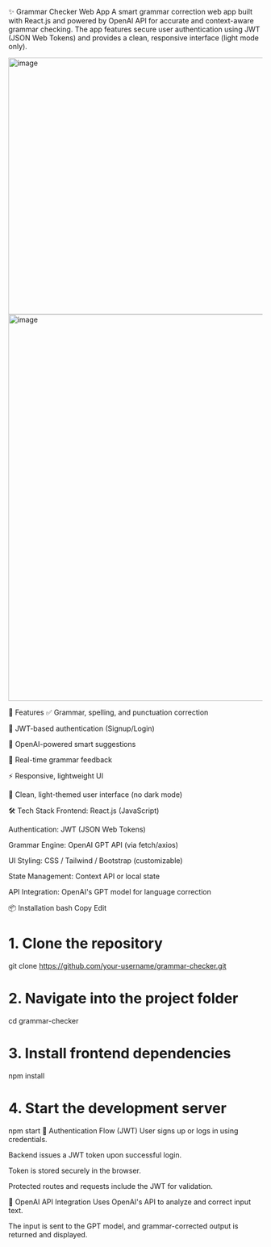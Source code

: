 ✨ Grammar Checker Web App
A smart grammar correction web app built with React.js and powered by OpenAI API for accurate and context-aware grammar checking. The app features secure user authentication using JWT (JSON Web Tokens) and provides a clean, responsive interface (light mode only).

<img width="637" height="509" alt="image" src="https://github.com/user-attachments/assets/36a0751b-670e-4120-b7be-e8e4bcd36f01" />
<img width="1065" height="767" alt="image" src="https://github.com/user-attachments/assets/8a89d404-96ab-46c4-8ec2-91ad2f4e8707" />


🚀 Features
✅ Grammar, spelling, and punctuation correction

🔐 JWT-based authentication (Signup/Login)

💬 OpenAI-powered smart suggestions

📄 Real-time grammar feedback

⚡ Responsive, lightweight UI

🧼 Clean, light-themed user interface (no dark mode)

🛠️ Tech Stack
Frontend: React.js (JavaScript)

Authentication: JWT (JSON Web Tokens)

Grammar Engine: OpenAI GPT API (via fetch/axios)

UI Styling: CSS / Tailwind / Bootstrap (customizable)

State Management: Context API or local state

API Integration: OpenAI's GPT model for language correction

📦 Installation
bash
Copy
Edit
# 1. Clone the repository
git clone https://github.com/your-username/grammar-checker.git

# 2. Navigate into the project folder
cd grammar-checker

# 3. Install frontend dependencies
npm install

# 4. Start the development server
npm start
🔐 Authentication Flow (JWT)
User signs up or logs in using credentials.

Backend issues a JWT token upon successful login.

Token is stored securely in the browser.

Protected routes and requests include the JWT for validation.

🔑 OpenAI API Integration
Uses OpenAI's API to analyze and correct input text.

The input is sent to the GPT model, and grammar-corrected output is returned and displayed.
